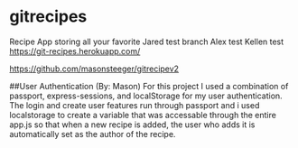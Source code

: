 # gitrecipes
Recipe App storing all your favorite
Jared test branch
Alex test
Kellen test
https://git-recipes.herokuapp.com/


https://github.com/masonsteeger/gitrecipev2

##User Authentication (By: Mason)
For this project I used a combination of passport, express-sessions, and localStorage for my user authentication. The login and create user features run through passport and i used localstorage to create a variable that was accessable through the entire app.js so that when a new recipe is added, the user who adds it is automatically set as the author of the recipe.
